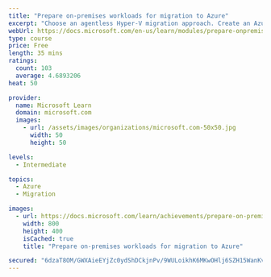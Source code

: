 ```yaml
---
title: "Prepare on-premises workloads for migration to Azure"
excerpt: "Choose an agentless Hyper-V migration approach. Create an Azure Migrate project, enable Azure AD permissions, prepare the on-premises environment, and deploy the Azure Migrate appliance. Your on-premises workloads are now ready for the actual migration."
webUrl: https://docs.microsoft.com/en-us/learn/modules/prepare-onpremises-workloads-migration-azure/
type: course
price: Free
length: 35 mins
ratings:
  count: 103
  average: 4.6893206
heat: 50

provider:
  name: Microsoft Learn
  domain: microsoft.com
  images:
    - url: /assets/images/organizations/microsoft.com-50x50.jpg
      width: 50
      height: 50

levels:
  - Intermediate

topics:
  - Azure
  - Migration

images:
  - url: https://docs.microsoft.com/learn/achievements/prepare-on-premises-workloads-for-migration-to-azure-social.png
    width: 800
    height: 400
    isCached: true
    title: "Prepare on-premises workloads for migration to Azure"

secured: "6dzaT8OM/GWXAieEYjZc0ydShDCkjnPv/9WULoikhK6MKwOHlj6SZH15WanKvlR8FV02R/rPCu9j1RrvHVhGHA2pQlVnVnt+ccXX+pr6jvYy0mljTAGr95ydcT3XlrTvjAeNVjylmjI5k/SNBtsmSKyA0Drjwwomv1GSx4MvqDVX1srjKrLzWNdyjPYhcOf2MHrjG22AmfadKtsJdivZrnQnFfsMB79LCBbxzu1EOFHj8g5XzacHKH6yx1fzjphWrvclA5+AcbnQKAoSvYlPxExi83hU9v23D9PygDExVGg20s0gj1BMHUT33l7pu4Q0A6ukiAwNQDixa3xb6d1ugFcztgeSCWKNRrAX39rejTQ446TGBA4IFmzlLdQ+D6hZiCJMIpZLaGSp2mEmoPT//7wxQ078QHBFAML2VYbaw0g=;6lTuFx+6pcwslLaTqhthfQ=="
---
```


